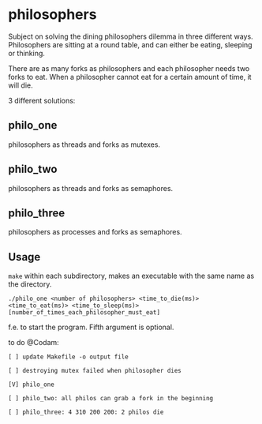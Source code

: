 # philosophers

Subject on solving the dining philosophers dilemma in three different ways. Philosophers are sitting at a round table, and can either be eating, sleeping or thinking.

There are as many forks as philosophers and each philosopher needs two forks to eat. When a philosopher cannot eat for a certain amount of time, it will die. 

3 different solutions:

## philo_one
philosophers as threads and forks as mutexes.

## philo_two
philosophers as threads and forks as semaphores.

## philo_three
philosophers as processes and forks as semaphores.


## Usage
``make`` within each subdirectory, makes an executable with the same name as the directory.

``./philo_one <number of philosophers> <time_to_die(ms)> <time_to_eat(ms)> <time_to_sleep(ms)> [number_of_times_each_philosopher_must_eat]``

f.e. to start the program. Fifth argument is optional.

to do @Codam:

	[ ] update Makefile -o output file

	[ ] destroying mutex failed when philosopher dies

	[V] philo_one

	[ ] philo_two: all philos can grab a fork in the beginning

	[ ] philo_three: 4 310 200 200: 2 philos die
	
